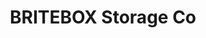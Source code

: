 ---
title: "BRITEBOX Storage Co"
url: /saskatoon/britebox-storage-co-wanuskewin-road-7/
shop: Mieten
---